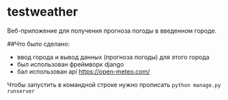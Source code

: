 # testweather

Веб-приложение для получения прогноза погоды в введенном городе.

##Что было сделано:
 - ввод города и вывод данных (прогноза погоды) для этого города
 - был использован фреймворк django
 - бал использован api https://open-meteo.com/

Чтобы запустить в командной строке нужно прописать `python manage.py runserver`
